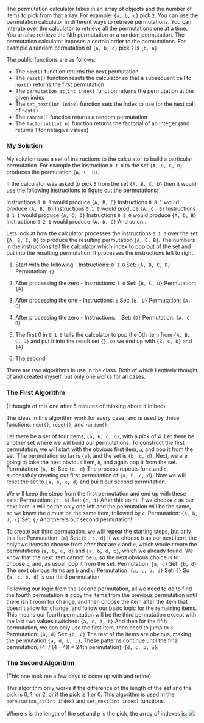 The permutation calculator takes in an array of objects and the number of items to pick from that array. For example: `{a, b, c}` pick `2`.  You can use the permutation calculator in different ways to retrieve permutations. You can interate over the calculator to retrieve all the permutations one at a time. You an also retrieve the Nth permutation or a random permutation.  The permutation calculator imposes a certain order to the permutations.  For example a random permutation of `{a, b, c}` pick `2` is `{b, a}`.

The public functions are as follows:
 - The `next()` function returns the next permutation
 - The `reset()` function resets the calculator so that a subsequent call to `next()` returns the first permutation
 - The `permutation_at(int index)` function returns the permutation at the given index
 - The `set_next(int index)` function sets the index to use for the next call of `next()`
 - The `random()` function returns a random permutation
 - The `factorial(int n)` function returns the factorial of an integer (and returns 1 for netagive values)

### My Solution ###

My solution uses a set of instructions to the calculator to build a particular permutation. For example the instruction `0 1 0` to the set `{A, B, C, D}` produces the permutation `{A, C, B}`.

If the calculator was asked to pick `3` from the set `{A, B, C, D}` then it would use the following instructions to figure out the permutations:

Instructions `0 0 0` would produce `{A, B, C}`
Instructions `0 0 1` would produce `{A, B, D}`
Instructions `0 1 0` would produce `{A, C, B}`
Instructions `0 1 1` would produce `{A, C, D}`
Instructions `0 2 0` would produce `{A, D, B}`
Instructions `0 2 1` would produce `{A, D, C}`
And so on...

Lets look at how the calculator processes the instructions `0 1 0` over the set `{A, B, C, D}` to produce the resulting permutation `{A, C, B}`. The numbers in the instructions tell the calculator which index to pop out of the set and put into the resulting permutation.  It processes the instructions left to right.
1. Start with the following - Instructions: `0 1 0` Set: `{A, B, C, D}` Permutation: `{}`
2. After processing the zero - Instructions: `1 0` Set: `{B, C, D}` Permutation: `{A}`
3. After processing the one - Instructions: `0` Set: `{B, D}` Permutation: `{A, C}`
4. After processing the zero - Instructions: ` ` Set: `{D}` Permutation: `{A, C, B}`


1. The first 0 in `0 1 0` tells the calculator to pop the 0th item from `{A, B, C, D}` and put it into the result set `{}`, so we end up with `{B, C, D}` and `{A}`
2. The second

There are two algorithms in use in the class. Both of which I entirely thought of and created myself, but only one works for all cases.

### The First Algorithm ###
(I thought of this one after 5 minutes of thinking about it in bed)

The ideas in this algorithm work for every case, and is used by these functions: `next()`, `reset()`, and `random()`.

Let there be a set of four items, `{a, b, c, d}`, with a pick of 4.
Let there be another set where we will build our permutations.
To construct the first permutation, we will start with the obvious first item, `a`, and pop it from the set.
The permutation so far is `{a}`, and the set is `{b, c, d}`.
Next, we are going to take the next obvious item, `b`, and again pop it from the set.
Permutation: `{a, b}`
Set: `{c, d}`
The process repeats for `c` and `d`, successfuly creating our first permutation of `{a, b, c, d}`.
Now we will reset the set to `{a, b, c, d}` and build our second permutation.

We will keep the steps from the first permutation and end up with these sets:
Permutation: `{a, b}`
Set: `{c, d}`
After this point, if we choose `c` as our next item, `d` will be the only one left and the permutation will be the same, so we know the `d` must be the same item, followed by `c`.
Permutation: `{a, b, d, c}`
Set: `{}`
And there's our second permutation!

To create our third permutation, we will repeat the starting steps, but only this far:
Permutation: `{a}`
Set: `{b, c, d}`
If we choose `b` as our next item, the only two items to choose from after that are `c` and `d`, which woule create the permutations `{a, b, c, d}` and `{a, b, d, c}`, which we already found.
We know that the next item cannot be `b`, so the next obvious choice is to choose `c`, and, as usual, pop it from the set.
Permutation: `{a, c}`
Set: `{b, d}`
The next obvious items are `b` and `c`.
Permutation: `{a, c, b, d}`
Set: `{}`
So `{a, c, b, d}` is our third permutation.

Following our logic from the second permutation, all we need to do to find the fourth permutation is copy the items from the previous permutation until there isn't room for change, and then choose the item after the item that doesn't allow for change, and follow our basic logic for the remaining items.
This means our fourth permutation will be the third permutation except with the last two values switched: `{a, c, d, b}`
And then for the fifth permutation, we can only use the first item, then need to jump to `d`.
Permutation: `{a, d}`
Set: `{b, c}`
The rest of the items are obvious, making the permutation `{a, d, b, c}`.
These patterns continue until the final permutation, (4! / (4 - 4)! = 24th permutation), `{d, c, b, a}`.

### The Second Algorithm ###
(This one took me a few days to come up with and refine)

This algorithm only works if the difference of the length of the set and the pick is 0, 1, or 2, or if the pick is 1 or 0.
This algorithm is used in the `permutation_at(int index)` and `set_next(int index)` functions.

Where `s` is the length of the set and `p` is the pick, the array of indexes is:
<img src="https://render.githubusercontent.com/render/math?math=f(x) = x%2B\sum_{i = 1}^{p - 1}{10^i - (i%2Bs - p)10^{i - 1} floor(x / (i%2Bs - p)! / round(s / p))}">

